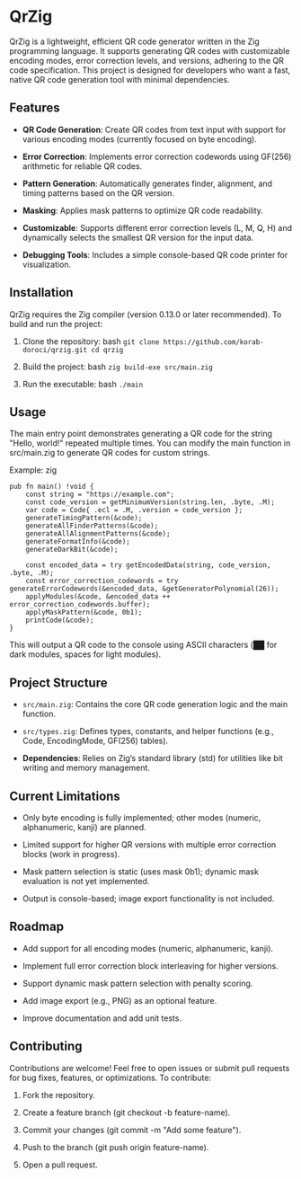 # QrZig
QrZig is a lightweight, efficient QR code generator written in the Zig programming language. It supports generating QR codes with customizable encoding modes, error correction levels, and versions, adhering to the QR code specification. This project is designed for developers who want a fast, native QR code generation tool with minimal dependencies.

## Features
- **QR Code Generation**: Create QR codes from text input with support for various encoding modes (currently focused on byte encoding).

- **Error Correction**: Implements error correction codewords using GF(256) arithmetic for reliable QR codes.

- **Pattern Generation**: Automatically generates finder, alignment, and timing patterns based on the QR version.

- **Masking**: Applies mask patterns to optimize QR code readability.

- **Customizable**: Supports different error correction levels (L, M, Q, H) and dynamically selects the smallest QR version for the input data.

- **Debugging Tools**: Includes a simple console-based QR code printer for visualization.

## Installation
QrZig requires the Zig compiler (version 0.13.0 or later recommended). To build and run the project:
1. Clone the repository:
bash
`
git clone https://github.com/korab-doroci/qrzig.git
cd qrzig
`

2. Build the project:
bash
`
zig build-exe src/main.zig
`

3. Run the executable:
bash
`
./main
`

## Usage
The main entry point demonstrates generating a QR code for the string "Hello, world!" repeated multiple times. You can modify the main function in src/main.zig to generate QR codes for custom strings.

Example:
zig
```
pub fn main() !void {
    const string = "https://example.com";
    const code_version = getMinimumVersion(string.len, .byte, .M);
    var code = Code{ .ecl = .M, .version = code_version };
    generateTimingPattern(&code);
    generateAllFinderPatterns(&code);
    generateAllAlignmentPatterns(&code);
    generateFormatInfo(&code);
    generateDarkBit(&code);

    const encoded_data = try getEncodedData(string, code_version, .byte, .M);
    const error_correction_codewords = try generateErrorCodewords(&encoded_data, &getGeneratorPolynomial(26));
    applyModules(&code, &encoded_data ++ error_correction_codewords.buffer);
    applyMaskPattern(&code, 0b1);
    printCode(&code);
}
```

This will output a QR code to the console using ASCII characters (██ for dark modules, spaces for light modules).

## Project Structure
* `src/main.zig`: Contains the core QR code generation logic and the main function.

* `src/types.zig`: Defines types, constants, and helper functions (e.g., Code, EncodingMode, GF(256) tables).

* **Dependencies**: Relies on Zig’s standard library (std) for utilities like bit writing and memory management.

## Current Limitations
* Only byte encoding is fully implemented; other modes (numeric, alphanumeric, kanji) are planned.

* Limited support for higher QR versions with multiple error correction blocks (work in progress).

* Mask pattern selection is static (uses mask 0b1); dynamic mask evaluation is not yet implemented.

* Output is console-based; image export functionality is not included.

## Roadmap
* Add support for all encoding modes (numeric, alphanumeric, kanji).

* Implement full error correction block interleaving for higher versions.

* Support dynamic mask pattern selection with penalty scoring.

* Add image export (e.g., PNG) as an optional feature.

* Improve documentation and add unit tests.

## Contributing
Contributions are welcome! Feel free to open issues or submit pull requests for bug fixes, features, or optimizations. To contribute:

1. Fork the repository.

2. Create a feature branch (git checkout -b feature-name).

3. Commit your changes (git commit -m "Add some feature").

4. Push to the branch (git push origin feature-name).

5. Open a pull request.
